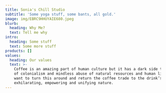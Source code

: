 ```yaml
---
title: Sonia's Chill Studio
subtitle: 'Some yoga stuff, some bants, all gold.'
image: img/EBRC9HHUYAIE680.jpeg
blurb:
  heading: Why Me?
  text: Tell me why
intro:
  heading: Some stuff
  text: Some more stuff
products: []
values:
  heading: Our values
  text: >-
    Coffee is an amazing part of human culture but it has a dark side too – one
    of colonialism and mindless abuse of natural resources and human lives. We
    want to turn this around and return the coffee trade to the drink’s
    exhilarating, empowering and unifying nature.
---
```


